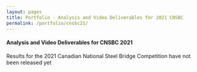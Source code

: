 ```yaml
---
layout: pages
title: Portfolio - Analysis and Video Deliverables for 2021 CNSBC
permalink: /portfolio/cnsbc21/
---
```


#### Analysis and Video Deliverables for CNSBC 2021
Results for the 2021 Canadian National Steel Bridge Competition have not been released yet

